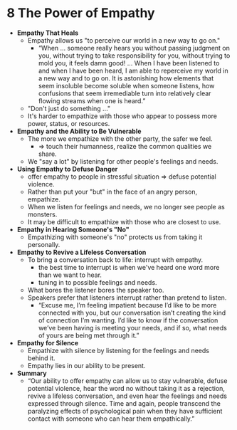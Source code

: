 # 8 The Power of Empathy

* **Empathy That Heals**
  * Empathy allows us "to perceive our world in a new way to go on."
    * “When … someone really hears you without passing judgment on you, without trying to take responsibility for you, without trying to mold you, it feels damn good! … When I have been listened to and when I have been heard, I am able to reperceive my world in a new way and to go on. It is astonishing how elements that seem insoluble become soluble when someone listens, how confusions that seem irremediable turn into relatively clear flowing streams when one is heard.”
  * "Don't just do something ..."
  * It's harder to empathize with those who appear to possess more power, status, or resources.
* **Empathy and the Ability to Be Vulnerable**
  * The more we empathize with the other party, the safer we feel.
    * => touch their humanness, realize the common qualities we share.
  * We "say a lot" by listening for other people's feelings and needs.
* **Using Empathy to Defuse Danger**
  * offer empathy to people in stressful situation => defuse potential violence.
  * Rather than put your "but" in the face of an angry person, empathize.
  * When we listen for feelings and needs, we no longer see people as monsters.
  * It may be difficult to empathize with those who are closest to use.
* **Empathy in Hearing Someone's "No"**
  * Empathizing with someone's "no" protects us from taking it personally.
* **Empathy to Revive a Lifeless Conversation**
  * To bring a conversation back to life: interrupt with empathy.
    * the best time to interrupt is when we've heard one word more than we want to hear.
    * tuning in to possible feelings and needs.
  * What bores the listener bores the speaker too.
  * Speakers prefer that listeners interrupt rather than pretend to listen.
    * “Excuse me, I’m feeling impatient because I’d like to be more connected with you, but our conversation isn’t creating the kind of connection I’m wanting. I’d like to know if the conversation we’ve been having is meeting your needs, and if so, what needs of yours are being met through it.”
* **Empathy for Silence**
  * Empathize with silence by listening for the feelings and needs behind it.
  * Empathy lies in our ability to be present.
* **Summary**
  * “Our ability to offer empathy can allow us to stay vulnerable, defuse potential violence, hear the word no without taking it as a rejection, revive a lifeless conversation, and even hear the feelings and needs expressed through silence. Time and again, people transcend the paralyzing effects of psychological pain when they have sufficient contact with someone who can hear them empathically.”
